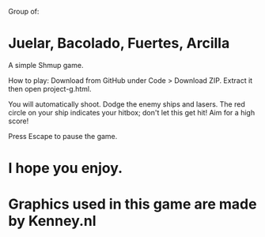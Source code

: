 Group of:

Juelar,
Bacolado,
Fuertes,
Arcilla
=======================================================

A simple Shmup game.

How to play: Download from GitHub under Code > Download ZIP. Extract it then open project-g.html.

You will automatically shoot. Dodge the enemy ships and lasers. The red circle on your ship indicates your hitbox; don't let this get hit! Aim for a high score!

Press Escape to pause the game.

I hope you enjoy.
=======================================================
Graphics used in this game are made by Kenney.nl
=======================================================